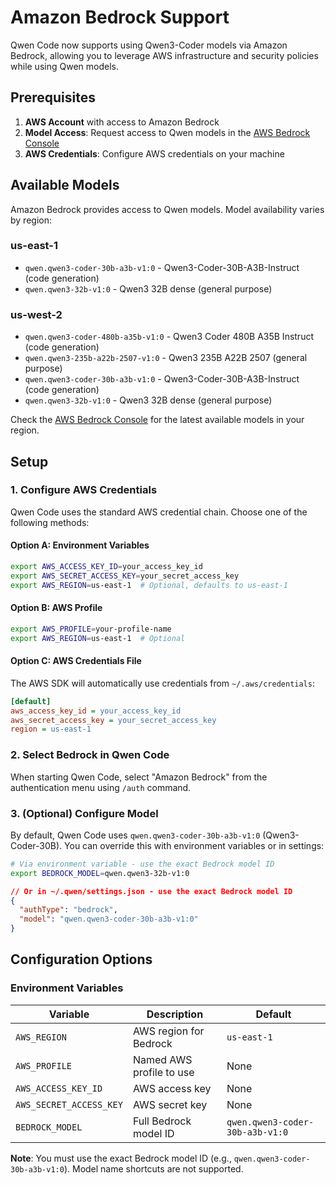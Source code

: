 # Amazon Bedrock Support

Qwen Code now supports using Qwen3-Coder models via Amazon Bedrock, allowing you to leverage AWS infrastructure and security policies while using Qwen models.

## Prerequisites

1. **AWS Account** with access to Amazon Bedrock
2. **Model Access**: Request access to Qwen models in the [AWS Bedrock Console](https://console.aws.amazon.com/bedrock/)
3. **AWS Credentials**: Configure AWS credentials on your machine

## Available Models

Amazon Bedrock provides access to Qwen models. Model availability varies by region:

### us-east-1

- `qwen.qwen3-coder-30b-a3b-v1:0` - Qwen3-Coder-30B-A3B-Instruct (code generation)
- `qwen.qwen3-32b-v1:0` - Qwen3 32B dense (general purpose)

### us-west-2

- `qwen.qwen3-coder-480b-a35b-v1:0` - Qwen3 Coder 480B A35B Instruct (code generation)
- `qwen.qwen3-235b-a22b-2507-v1:0` - Qwen3 235B A22B 2507 (general purpose)
- `qwen.qwen3-coder-30b-a3b-v1:0` - Qwen3-Coder-30B-A3B-Instruct (code generation)
- `qwen.qwen3-32b-v1:0` - Qwen3 32B dense (general purpose)

Check the [AWS Bedrock Console](https://console.aws.amazon.com/bedrock/) for the latest available models in your region.

## Setup

### 1. Configure AWS Credentials

Qwen Code uses the standard AWS credential chain. Choose one of the following methods:

#### Option A: Environment Variables

```bash
export AWS_ACCESS_KEY_ID=your_access_key_id
export AWS_SECRET_ACCESS_KEY=your_secret_access_key
export AWS_REGION=us-east-1  # Optional, defaults to us-east-1
```

#### Option B: AWS Profile

```bash
export AWS_PROFILE=your-profile-name
export AWS_REGION=us-east-1  # Optional
```

#### Option C: AWS Credentials File

The AWS SDK will automatically use credentials from `~/.aws/credentials`:

```ini
[default]
aws_access_key_id = your_access_key_id
aws_secret_access_key = your_secret_access_key
region = us-east-1
```

### 2. Select Bedrock in Qwen Code

When starting Qwen Code, select "Amazon Bedrock" from the authentication menu using `/auth` command.

### 3. (Optional) Configure Model

By default, Qwen Code uses `qwen.qwen3-coder-30b-a3b-v1:0` (Qwen3-Coder-30B). You can override this with environment variables or in settings:

```bash
# Via environment variable - use the exact Bedrock model ID
export BEDROCK_MODEL=qwen.qwen3-32b-v1:0
```

```json
// Or in ~/.qwen/settings.json - use the exact Bedrock model ID
{
  "authType": "bedrock",
  "model": "qwen.qwen3-coder-30b-a3b-v1:0"
}
```

## Configuration Options

### Environment Variables

| Variable                | Description              | Default                         |
| ----------------------- | ------------------------ | ------------------------------- |
| `AWS_REGION`            | AWS region for Bedrock   | `us-east-1`                     |
| `AWS_PROFILE`           | Named AWS profile to use | None                            |
| `AWS_ACCESS_KEY_ID`     | AWS access key           | None                            |
| `AWS_SECRET_ACCESS_KEY` | AWS secret key           | None                            |
| `BEDROCK_MODEL`         | Full Bedrock model ID    | `qwen.qwen3-coder-30b-a3b-v1:0` |

**Note**: You must use the exact Bedrock model ID (e.g., `qwen.qwen3-coder-30b-a3b-v1:0`). Model name shortcuts are not supported.
